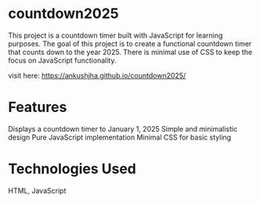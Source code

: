 # countdown2025
This project is a countdown timer built with JavaScript for learning purposes. The goal of this project is to create a functional countdown timer that counts down to the year 2025. There is minimal use of CSS to keep the focus on JavaScript functionality.

visit here: https://ankushjha.github.io/countdown2025/

# Features
Displays a countdown timer to January 1, 2025
Simple and minimalistic design
Pure JavaScript implementation
Minimal CSS for basic styling
# Technologies Used
HTML,
JavaScript
